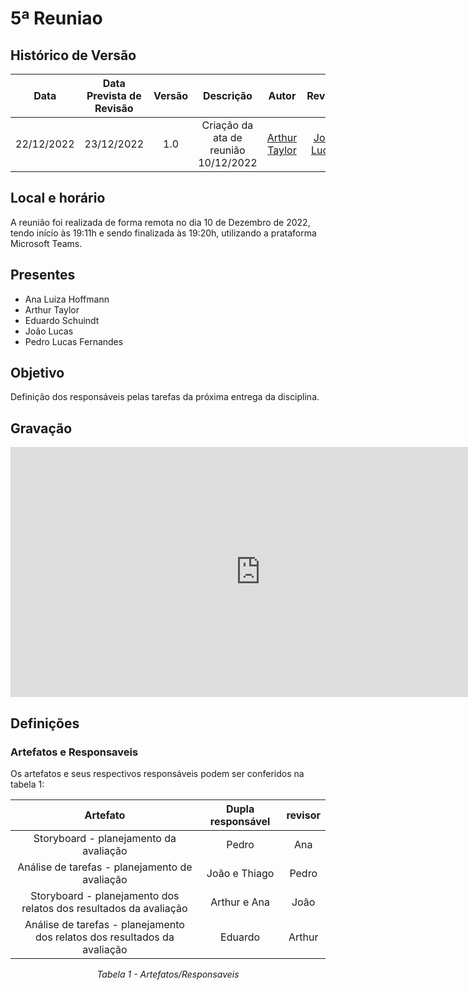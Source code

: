 # 5ª Reuniao

## <a>Histórico de Versão</a>
|Data|Data Prevista de Revisão|Versão|Descrição|Autor|Revisor|
| :----------: |:-----------:| :------: | :-----------: | :---------: |:---------: |
|22/12/2022|23/12/2022|1.0|Criação da ata de reunião 10/12/2022|[Arthur Taylor](https://github.com/Eruel6)| [João Lucas](https://github.com/HacKairos) |


## <a>Local e horário</a>

A reunião foi realizada de forma remota no dia 10 de Dezembro de 2022, tendo início às 19:11h e sendo finalizada às 19:20h, utilizando a prataforma Microsoft Teams.

## <a>Presentes</a>

- Ana Luiza Hoffmann
- Arthur Taylor
- Eduardo Schuindt
- João Lucas
- Pedro Lucas Fernandes

## <a>Objetivo</a>
Definição dos responsáveis pelas tarefas da próxima entrega da disciplina.

## <a>Gravação</a>

<center>
<iframe width="800" height="400" src="https://www.youtube-nocookie.com/embed/Q6v778ikpow" frameborder="0" allow="accelerometer; autoplay; clipboard-write; encrypted-media; gyroscope; picture-in-picture" allowfullscreen></iframe>
</center>

## <a>Definições</a>

### <a>Artefatos e Responsaveis</a>
Os artefatos e seus respectivos responsáveis podem ser conferidos na tabela 1:

<center>

| Artefato | Dupla responsável | revisor
| :-: | :-: | :-:
| Storyboard - planejamento da avaliação | Pedro | Ana
| Análise de tarefas - planejamento de avaliação  | João e Thiago |  Pedro
| Storyboard - planejamento dos relatos dos resultados da avaliação | Arthur e Ana |  João
| Análise de tarefas - planejamento dos relatos dos resultados da avaliação | Eduardo |  Arthur

*Tabela 1 - Artefatos/Responsaveis*

</center>
